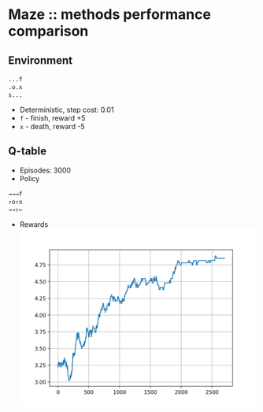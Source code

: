 # Maze :: methods performance comparison

## Environment
```
...f
.o.x
s...
```
- Deterministic, step cost: 0.01
- `f` - finish, reward +5
- `x` - death, reward -5

## Q-table

- Episodes: 3000
- Policy
```
→→→f
↑o↑x
→→↑←
```
- Rewards
![](images/q_table.png)